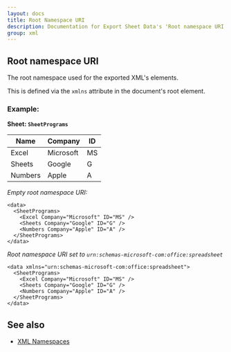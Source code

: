 ```yaml
---
layout: docs
title: Root Namespace URI
description: Documentation for Export Sheet Data's 'Root namespace URI' option.
group: xml
---
```


Root namespace URI
------------------
The root namespace used for the exported XML's elements.

This is defined via the `xmlns` attribute in the document's root element.

### Example: ###

**Sheet: `SheetPrograms`**

Name | Company | ID
---- | ------- | -----------
Excel | Microsoft | MS
Sheets | Google | G
Numbers | Apple | A

*Empty root namespace URI:*
```
<data>
  <SheetPrograms>
    <Excel Company="Microsoft" ID="MS" />
    <Sheets Company="Google" ID="G" />
    <Numbers Company="Apple" ID="A" />
  </SheetPrograms>
</data>
```

*Root namespace URI set to `urn:schemas-microsoft-com:office:spreadsheet`*
```
<data xmlns="urn:schemas-microsoft-com:office:spreadsheet">
  <SheetPrograms>
    <Excel Company="Microsoft" ID="MS" />
    <Sheets Company="Google" ID="G" />
    <Numbers Company="Apple" ID="A" />
  </SheetPrograms>
</data>
```

See also
--------
  - [XML Namespaces](xmlnamespaces.md)

